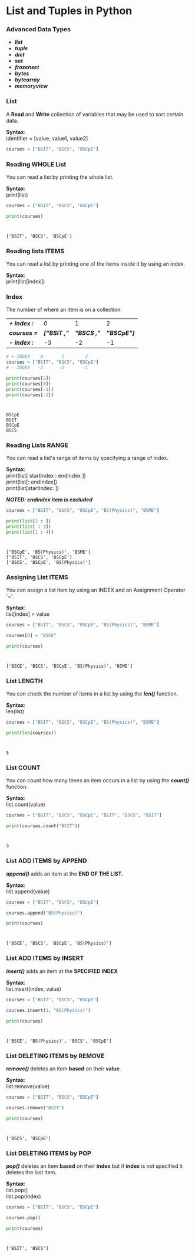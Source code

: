 # List and Tuples in Python

### Advanced Data Types

- ***list***
- ***tuple***
- ***dict***
- ***set***
- ***frozenset***
- ***bytes***
- ***bytearray***
- ***memoryview***

### List
A **Read** and **Write** collection of variables that may be used to sort certain data.

**Syntax**:  
identifier = [value, value1, value2]

```py
courses = ["BSIT", "BSCS", "BSCpE"]
```

### Reading WHOLE List
You can read a list by printing the whole list.

**Syntax**:  
print(list)

```py
courses = ["BSIT", "BSCS", "BSCpE"]

print(courses)
```
#
    ['BSIT', 'BSCS', 'BSCpE']


### Reading lists ITEMS
You can read a list by printing one of the items inside it by using an index.

**Syntax**:  
print(list[index])

### Index
The number of where an item is on a collection.

|  |  |  |  |
| ----------- | ----------- | ----------- | ----------- |
| ***+ index :*** | 0 | 1 | 2
| ***courses =*** | ***["BSIT ,"*** | ***"BSCS ,"*** | ***"BSCpE"]*** |
| ***- index :*** | -3 | -2 | -1

```py
# + INDEX    0       1        2
courses = ["BSIT", "BSCS", "BSCpE"]
# - INDEX   -3      -2       -1

print(courses[2])
print(courses[0])
print(courses[-1])
print(courses[-2])
```
#
    BSCpE
    BSIT
    BSCpE
    BSCS

### Reading Lists RANGE
You can read a list's range of items by specifying a range of index.

**Syntax**:  
print(list[ startIndex : endIndex ])  
print(list[: endIndex])  
print(list[startIndex: ])

***NOTED: endindex item is excluded***

```py
courses = ["BSIT", "BSCS", "BSCpE", "BS(Physics)", "BSME"]

print(list[2 : ])
print(list[ : 3])
print(list[1 : 4])
```
#
    ['BSCpE', 'BS(Physics)', 'BSME']
    ['BSIT', 'BSCS', 'BSCpE']
    ['BSCS', 'BSCpE', 'BS(Physics)']

### Assigning List ITEMS
You can assign a list item by using an INDEX and an Assignment Operator '='.

**Syntax**:  
list[index] = value  

```py
courses = ["BSIT", "BSCS", "BSCpE", "BS(Physics)", "BSME"]

courses[0] = "BSCE"

print(courses)
```
#

    ['BSCE', 'BSCS', 'BSCpE', 'BS(Physics)', 'BSME']


### List LENGTH
You can check the number of items in a list by using the ***len()*** function.

**Syntax**:  
len(list)

```py
courses = ["BSIT", "BSCS", "BSCpE", "BS(Physics)", "BSME"]

print(len(courses))
```
#
    5

### List COUNT
You can count how many times an item occurs in a list by using the ***count()*** function.

**Syntax**:  
list.count(value)

```py
courses = ["BSIT", "BSCS", "BSCpE", "BSIT", "BSCS", "BSIT"]

print(courses.count("BSIT"))
```
#
    3


### List ADD ITEMS by APPEND
***append()*** adds an item at the **END OF THE LIST.**

**Syntax**:  
list.append(value)

```py
courses = ["BSIT", "BSCS", "BSCpE"]

courses.append("BS(Physics)")

print(courses)
```
#
    ['BSCE', 'BSCS', 'BSCpE', 'BS(Physics)']

### List ADD ITEMS by INSERT
***insert()*** adds an item at the **SPECIFIED INDEX**

**Syntax**:  
list.insert(index, value)

```py
courses = ["BSIT", "BSCS", "BSCpE"]

courses.insert(1, "BS(Physics)")

print(courses)
```
#
    ['BSCE', 'BS(Physics)', 'BSCS', 'BSCpE']

### List DELETING ITEMS by REMOVE
***remove()*** deletes an item **based** on their **value**.

**Syntax**:  
list.remove(value)

```py
courses = ["BSIT", "BSCS", "BSCpE"]

courses.remove("BSIT")

print(courses)
```
#
    ['BSCS', 'BSCpE']

### List DELETING ITEMS by POP
***pop()*** deletes an item **based** on their **index** but if **index** is not specified it deletes the last item.

**Syntax**:  
list.pop()  
list.pop(index)

```py
courses = ["BSIT", "BSCS", "BSCpE"]

courses.pop()

print(courses)
```
#
    ['BSIT', 'BSCS']